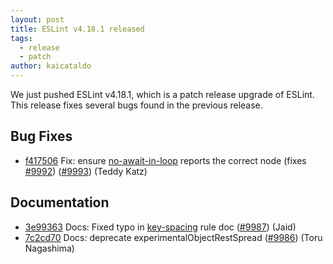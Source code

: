 ```yaml
---
layout: post
title: ESLint v4.18.1 released
tags:
  - release
  - patch
author: kaicataldo
---
```


We just pushed ESLint v4.18.1, which is a patch release upgrade of ESLint. This release fixes several bugs found in the previous release.










## Bug Fixes


* [f417506](https://github.com/eslint/eslint/commit/f417506) Fix: ensure [no-await-in-loop](/docs/rules/no-await-in-loop) reports the correct node (fixes [#9992](https://github.com/eslint/eslint/issues/9992)) ([#9993](https://github.com/eslint/eslint/issues/9993)) (Teddy Katz)




## Documentation


* [3e99363](https://github.com/eslint/eslint/commit/3e99363) Docs: Fixed typo in [key-spacing](/docs/rules/key-spacing) rule doc ([#9987](https://github.com/eslint/eslint/issues/9987)) (Jaid)
* [7c2cd70](https://github.com/eslint/eslint/commit/7c2cd70) Docs: deprecate experimentalObjectRestSpread ([#9986](https://github.com/eslint/eslint/issues/9986)) (Toru Nagashima)
